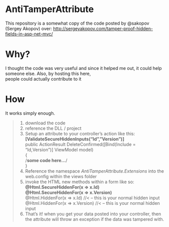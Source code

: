 <h1 id="antitamperattribute">AntiTamperAttribute</h1>

<p>This repository is a somewhat copy of the code posted by @sakopov (Sergey Akopov) over: <a href="http://sergeyakopov.com/tamper-proof-hidden-fields-in-asp-net-mvc/">http://sergeyakopov.com/tamper-proof-hidden-fields-in-asp-net-mvc/</a></p>



<h1 id="why">Why?</h1>

<p>I thought the code was very useful and since it helped me out, it could help someone else. Also, by hosting this here,  <br>
people could actually contribute to it</p>



<h1 id="how">How</h1>

<p>It works simply enough.</p>

<blockquote>
  <ol>
  <li>download the code</li>
  <li>reference the DLL / project</li>
  <li>Setup an attribute to your controller’s action like this:  <br>
  <strong>[ValidateSecureHiddenInputs(“Id”,”Version”)]</strong> <br>
  public ActionResult DeleteConfirmed([Bind(Include = “Id,Version”)] ViewModel model) <br>
  { <br>
  /<strong>some code here…</strong>/ <br>
  }    </li>
  <li>Reference the namespace <em>AntiTamperAttribute.Extensions</em> into the web.config within the views folder</li>
  <li>invoke the HTML new methods within a form like so: <br>
  <strong>@Html.SecureHiddenFor(x =&gt; x.Id)</strong> <br>
  <strong>@Html.SecureHiddenFor(x =&gt; x.Version)</strong> <br>
  @Html.HiddenFor(x =&gt; x.Id) //&lt; – this is your normal hidden input <br>
  @Html.HiddenFor(x =&gt; x.Version) //&lt; – this is your normal hidden input</li>
  <li>That’s it! when you get your data posted into your controller, then the attribute will throw an exception if the data was tampered with.</li>
  </ol>
</blockquote>
